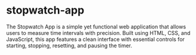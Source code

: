 # stopwatch-app
The Stopwatch App is a simple yet functional web application that allows users to measure time intervals with precision. Built using HTML, CSS, and JavaScript, this app features a clean interface with essential controls for starting, stopping, resetting, and pausing the timer. 
